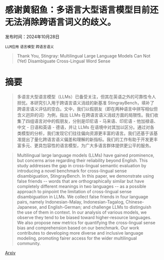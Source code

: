 # 感谢黄貂鱼：多语言大型语言模型目前还无法消除跨语言词义的歧义。

发布时间：2024年10月28日

`LLM应用` `语言模型` `跨语言语义`

> Thank You, Stingray: Multilingual Large Language Models Can Not (Yet) Disambiguate Cross-Lingual Word Sense

# 摘要

> 多语言大型语言模型（LLMs）已备受关注，但其在英语之外的可靠性令人担忧。本研究引入用于跨语言语义消歧的新基准 StingrayBench，填补了跨语言语义评估的空白。文中，我们以假朋友（即在两种语言中拼写相似但含义迥异的词）为例，指出 LLMs 在跨语言语义消歧方面的局限性。我们收集了四组语言对中的假朋友，分别是印尼语 - 马来语、印尼语 - 他加禄语、中文 - 日语和英语 - 德语，并让 LLMs 在语境中对其加以区分。通过对各类模型的分析，我们发现它们往往偏向资源更丰富的语言。我们还基于该基准提出了量化跨语言语义偏差和理解的新指标。我们的工作有助于开发更丰富多元、更具包容性的语言模型，为广大多语言群体提供更公平的服务。

> Multilingual large language models (LLMs) have gained prominence, but concerns arise regarding their reliability beyond English. This study addresses the gap in cross-lingual semantic evaluation by introducing a novel benchmark for cross-lingual sense disambiguation, StingrayBench. In this paper, we demonstrate using false friends -- words that are orthographically similar but have completely different meanings in two languages -- as a possible approach to pinpoint the limitation of cross-lingual sense disambiguation in LLMs. We collect false friends in four language pairs, namely Indonesian-Malay, Indonesian-Tagalog, Chinese-Japanese, and English-German; and challenge LLMs to distinguish the use of them in context. In our analysis of various models, we observe they tend to be biased toward higher-resource languages. We also propose new metrics for quantifying the cross-lingual sense bias and comprehension based on our benchmark. Our work contributes to developing more diverse and inclusive language modeling, promoting fairer access for the wider multilingual community.

[Arxiv](https://arxiv.org/abs/2410.21573)